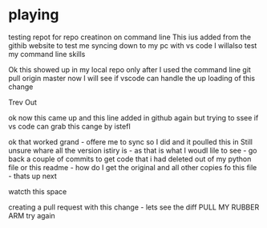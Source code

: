 # playing
testing repot for repo creatinon on command line
This ius added from the githib website to test me syncing down to my pc with vs code
I willalso test my command line skills

Ok this showed up in my local repo only after I used the command line
git pull origin master
 now I will see if vscode can handle the up loading of this change

 Trev Out

ok now this came up and this line added in github again but trying to ssee if vs code can grab this cange by istefl

ok that worked grand - offere me to sync so I did and it poulled this in
Still unsure whare all the version istiry is - as that is what I woudl lile to see - go back a couple of commits to get code that i had deleted out of my python file
 or this readme - how do I get the original and all other copies fo this file - thats up next

 watcth this space

 creating a pull request with this change - lets see the diff
 PULL MY RUBBER ARM
try again